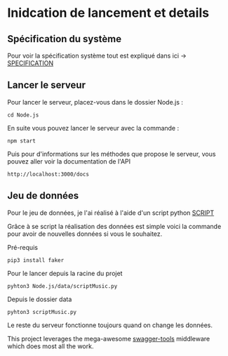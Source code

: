 # Inidcation de lancement et details

## Spécification du système

Pour voir la spécification système tout est expliqué dans ici → [SPECIFICATION](SPECIFICATION.md)

## Lancer le serveur

Pour lancer le serveur, placez-vous dans le dossier Node.js :

```
cd Node.js
```

En suite vous pouvez lancer le serveur avec la commande :

```
npm start
```

Puis pour d'informations sur les méthodes que propose le serveur, vous pouvez aller voir la documentation de l'API

```
http://localhost:3000/docs
```

## Jeu de données

Pour le jeu de données, je l'ai réalisé à l'aide d'un script python [SCRIPT](Node.js/data/scriptMusic.py)

Grâce à se script la réalisation des données est simple voici la commande pour avoir de nouvelles données si vous le
souhaitez.

Pré-requis

```
pip3 install faker
```

Pour le lancer depuis la racine du projet

```
pyhton3 Node.js/data/scriptMusic.py
```

Depuis le dossier data

```
pyhton3 scriptMusic.py
```

Le reste du serveur fonctionne toujours quand on change les données.

This project leverages the mega-awesome [swagger-tools](https://github.com/apigee-127/swagger-tools) middleware which
does most all the work.
